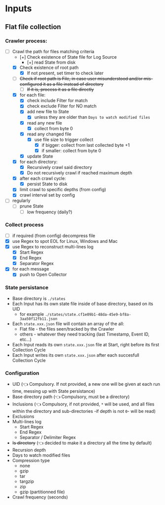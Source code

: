 # Inputs

## Flat file collection

### Crawler process:
- [ ] Crawl the path for files matching criteria
  - [+] Check existence of State file for Log Source
    - [+] read State from disk
  - [x] Check existence of root path
    - [x] If not present, set timer to check later
  - [ ] ~~Check if root path is File, in case user misunderstood and/or mis-configured it as a file instead of directory~~
    - [ ] ~~If it is, process it as a file directly~~
  - [x] for each file:
    - [x] check include Filter for match
    - [x] check exclude Filter for NO match
    - [x] add new file to State
      - [x] unless they are older than `Days to watch modified files`
    - [x] read any new file
      - [x] collect from byte 0
    - [x] read any changed file
      - [x] use file size to trigger collect
        - [x] if bigger: collect from last collected byte +1
        - [x] if smaller: collect from byte 0
    - [x] update State
  - [x] for each directory:
    - [x] Recursively crawl said directory
    - [x] Do not recursively crawl if reached maximum depth
  - [x] after each crawl cycle:
    - [x] persist State to disk
  - [x] limit crawl to specific depths (from config)
  - [x] crawl interval set by config
- [ ] regularly
  - [ ] prune State
    - [ ] low frequency (daily?)

### Collect process
- [ ] if required (from config) decompress file
- [x] use Regex to spot EOL for Linux, Windows and Mac
- [x] use Regex to reconstruct multi-lines log
  - [x] Start Regex
  - [x] End Regex
  - [x] Separator Regex
- [x] for each message
  - [x] push to Open Collector

### State persistance
- Base directory is `./states`
- Each Input has its own state file inside of base directory, based on its UID
  - for example `./states/state.cf1e09b1-48da-45e9-bf8a-3aa50f12fb11.json`
- Each `state.xxx.json` file will contain an array of the all:
  - Flat file - the files seen/tracked by the Crawler
  - others - whatever they need tracking (last Timestamp, Event ID, etc...)
- Each Input reads its own `state.xxx.json` file at Start, right before its first Collection Cycle
- Each Input writes its own `state.xxx.json` after each succesfull Collection Cycle

### Configuration
- UID (👈 Compulsory. If not provided, a new one will be given at each run time, messing up with State persistance)
- Base directory path (👈 Compulsory, must be a directory)
- Inclusions (👈 Compulsory, if not provided, `*` will be used, and all files within the directory and sub-directories -if depth is not `0`- will be read)
- Exclusions
- Multi-lines log
  - Start Regex
  - End Regex
  - Separator / Delimiter Regex
- ~~Is directory~~ (👈 decided to make it a directory all the time by default)
- Recursion depth
- Days to watch modified files
- Compression type
  - none
  - gzip
  - tar
  - targzip
  - zip
  - gzip (partitionned file)
- Crawl frequency (seconds)